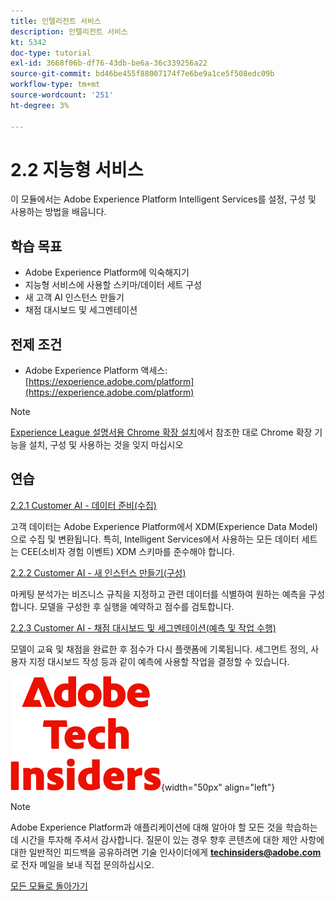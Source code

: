 ```yaml
---
title: 인텔리전트 서비스
description: 인텔리전트 서비스
kt: 5342
doc-type: tutorial
exl-id: 3668f06b-df76-43db-be6a-36c339256a22
source-git-commit: bd46be455f88007174f7e6be9a1ce5f508edc09b
workflow-type: tm+mt
source-wordcount: '251'
ht-degree: 3%

---
```


# 2.2 지능형 서비스

이 모듈에서는 Adobe Experience Platform Intelligent Services를 설정, 구성 및 사용하는 방법을 배웁니다.

## 학습 목표

- Adobe Experience Platform에 익숙해지기
- 지능형 서비스에 사용할 스키마/데이터 세트 구성
- 새 고객 AI 인스턴스 만들기
- 채점 대시보드 및 세그멘테이션

## 전제 조건

- Adobe Experience Platform 액세스: [https://experience.adobe.com/platform](https://experience.adobe.com/platform)

>[!NOTE]
>
>[Experience League 설명서용 Chrome 확장 설치](../../gettingstarted/gettingstarted/ex1.md)에서 참조한 대로 Chrome 확장 기능을 설치, 구성 및 사용하는 것을 잊지 마십시오

## 연습

[2.2.1 Customer AI - 데이터 준비(수집)](./ex1.md)

고객 데이터는 Adobe Experience Platform에서 XDM(Experience Data Model)으로 수집 및 변환됩니다. 특히, Intelligent Services에서 사용하는 모든 데이터 세트는 CEE(소비자 경험 이벤트) XDM 스키마를 준수해야 합니다.

[2.2.2 Customer AI - 새 인스턴스 만들기(구성)](./ex2.md)

마케팅 분석가는 비즈니스 규칙을 지정하고 관련 데이터를 식별하여 원하는 예측을 구성합니다. 모델을 구성한 후 실행을 예약하고 점수를 검토합니다.

[2.2.3 Customer AI - 채점 대시보드 및 세그멘테이션(예측 및 작업 수행)](./ex3.md)

모델이 교육 및 채점을 완료한 후 점수가 다시 플랫폼에 기록됩니다. 세그먼트 정의, 사용자 지정 대시보드 작성 등과 같이 예측에 사용할 작업을 결정할 수 있습니다.

![기술 내부자](./../../../assets/images/techinsiders.png){width="50px" align="left"}

>[!NOTE]
>
>Adobe Experience Platform과 애플리케이션에 대해 알아야 할 모든 것을 학습하는 데 시간을 투자해 주셔서 감사합니다. 질문이 있는 경우 향후 콘텐츠에 대한 제안 사항에 대한 일반적인 피드백을 공유하려면 기술 인사이더에게 **techinsiders@adobe.com**&#x200B;로 전자 메일을 보내 직접 문의하십시오.

[모든 모듈로 돌아가기](../../../overview.md)
